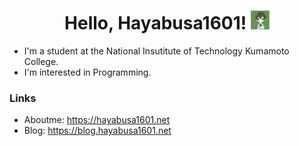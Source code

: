 <h1 align="center">
    Hello, Hayabusa1601!
    <img src="https://github.com/Hayabusa1601/Hayabusa1601/blob/main/hayabusa1601.png?raw=true" height="30px" alt="Hayabusa1601">
</h1>

- I'm a student at the National Insutitute of Technology Kumamoto College.
- I'm interested in Programming.


### Links
- Aboutme: https://hayabusa1601.net
- Blog: https://blog.hayabusa1601.net


<!--
**Hayabusa1601/Hayabusa1601** is a ✨ _special_ ✨ repository because its `README.md` (this file) appears on your GitHub profile.

Here are some ideas to get you started:

- 🔭 I’m currently working on ...
- 🌱 I’m currently learning ...
- 👯 I’m looking to collaborate on ...
- 🤔 I’m looking for help with ...
- 💬 Ask me about ...
- 📫 How to reach me: ...
- 😄 Pronouns: ...
- ⚡ Fun fact: ...
-->
